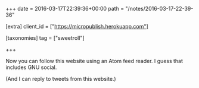 +++
date = 2016-03-17T22:39:36+00:00
path = "/notes/2016-03-17-22-39-36"

[extra]
client_id = ["https://micropublish.herokuapp.com"]

[taxonomies]
tag = ["sweetroll"]

+++

<p>Now you can follow this website using an Atom feed reader. I guess that includes GNU social.</p>
<p>(And I can reply to tweets from this website.)</p>